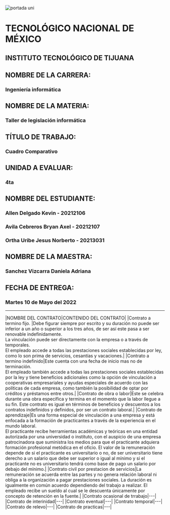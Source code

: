 ![portada uni](https://user-images.githubusercontent.com/101743883/161363304-dc9ef832-b950-4c0f-9f08-b481a8ab5f1b.png)

# TECNOLÓGICO NACIONAL DE MÉXICO
## INSTITUTO TECNOLÓGICO DE TIJUANA 
## NOMBRE DE LA CARRERA: 
### Ingeniería informática
## NOMBRE DE LA MATERIA: 
### Taller de legislación informática
## TÍTULO DE TRABAJO: 
### Cuadro Comparativo
## UNIDAD A EVALUAR: 
### 4ta
## NOMBRE DEL ESTUDIANTE: 
### Allen Delgado Kevin - 20212106
### Avila Cebreros Bryan Axel - 20212107
### Ortha Uribe Jesus Norberto - 20213031
## NOMBRE DE LA MAESTRA:
### Sanchez Vizcarra Daniela Adriana
## FECHA DE ENTREGA:
### Martes 10 de Mayo del 2022
----------------------------------
|NOMBRE DEL CONTRATO|CONTENIDO DEL CONTRATO|
|Contrato a termino fijo. |Debe figurar siempre por escrito y su duración no puede ser inferior a un año o superior a los tres años, de ser así este pasa a ser renovable indefinidamente.<br>La vinculación puede ser directamente con la empresa o a través de temporales.<br>El empleado accede a todas las prestaciones sociales establecidas por ley, como lo son prima de servicios, cesantías y vacaciones.|
|Contrato a termino indefinido|Este cuenta con una fecha de inicio mas no de terminación.<br>El empleado también accede a todas las prestaciones sociales establecidas por la ley y tiene beneficios adicionales como la opción de vinculación a cooperativas empresariales y ayudas especiales de acuerdo con las políticas de cada empresa, como también la posibilidad de optar por créditos y préstamos entre otros.|
|Contrato de obra o labor|Este se celebra durante una obra específica y termina en el momento que la labor llegue a su fin. Este contrato es igual en términos de beneficios y descuentos a los contratos indefinidos y definidos, por ser un contrato laboral.|
|Contrato de aprendizaje|Es una forma especial de vinculación a una empresa y está enfocada a la formación de practicantes a través de la experiencia en el mundo laboral.<br>El practicante recibe herramientas académicas y teóricas en una entidad autorizada por una universidad o instituto, con el auspicio de una empresa patrocinadora que suministra los medios para que el practicante adquiera formación profesional metódica en el oficio. El valor de la remuneración depende de si el practicante es universitario o no, de ser universitario tiene derecho a un salario que debe ser superior o igual al mínimo y si el practicante no es universitario tendrá como base de pago un salario por debajo del mínimo.|
|Contrato civil por prestacion de servicios|La remuneración se acuerda entre las partes y no genera relación laboral ni obliga a la organización a pagar prestaciones sociales. La duración es igualmente en común acuerdo dependiendo del trabajo a realizar. El empleado recibe un sueldo al cual se le descuenta únicamente por concepto de retención en la fuente.|
|Contrato ocasional de trrabajo|---|
|Contrato de interinidad|---|
|Contrato eventual|---|
|Contrato temporal|---|
|Contrato de relevo|---|
|Contrato de practicas|---|
